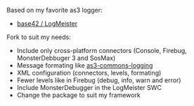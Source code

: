 Based on my favorite as3 logger:

* [base42 / LogMeister](https://github.com/base42/LogMeister)

Fork to suit my needs:

* Include only cross-platform connectors (Console, Firebug, MonsterDebbuger 3 and SosMax)
* Message formating like [as3-commons-logging](http://www.as3commons.org/as3-commons-logging/userguide.html)
* XML configuration (connectors, levels, formating)
* Fewer levels like in Firebug (debug, info, warn and error)
* Include MonsterDebugger in the LogMeister SWC
* Change the package to suit my framework